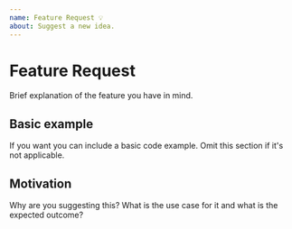 ```yaml
---
name: Feature Request 💡
about: Suggest a new idea.
---
```


<!--
  To make it easier for us to help you — please follow the suggested format below.

  Before opening a new issue, please search existing issues: https://github.com/natterstefan/jest-preset-ns

  For general technical questions, contact me on [Twitter](http://twitter.com/natterstefan).
-->

# Feature Request

Brief explanation of the feature you have in mind.

## Basic example

If you want you can include a basic code example. Omit this section if it's
not applicable.

## Motivation

Why are you suggesting this? What is the use case for it and what is the
expected outcome?
